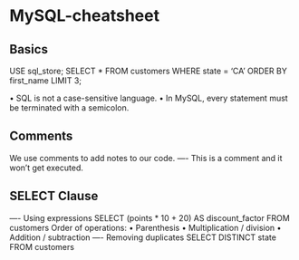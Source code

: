 # MySQL-cheatsheet

## Basics
USE sql_store;
SELECT *
FROM customers
WHERE state = ‘CA’
ORDER BY first_name
LIMIT 3;

• SQL is not a case-sensitive language.
• In MySQL, every statement must be terminated with a semicolon.

## Comments
We use comments to add notes to our code.
—- This is a comment and it won’t get executed.

## SELECT Clause
—- Using expressions
SELECT (points * 10 + 20) AS discount_factor
FROM customers
Order of operations:
• Parenthesis
• Multiplication / division
• Addition / subtraction
—- Removing duplicates
SELECT DISTINCT state
FROM customers 
